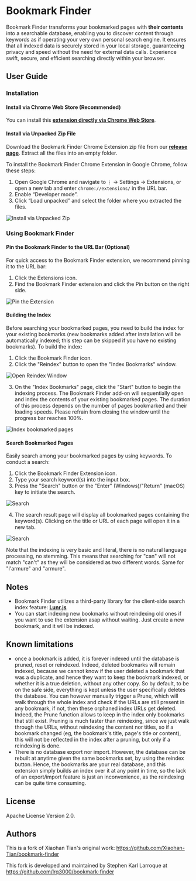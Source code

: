 # Bookmark Finder

Bookmark Finder transforms your bookmarked pages with **their contents** into a searchable database, enabling you to discover content through keywords as if operating your very own personal search engine. It ensures that all indexed data is securely stored in your local storage, guaranteeing privacy and speed without the need for external data calls. Experience swift, secure, and efficient searching directly within your browser.

## User Guide

### Installation

#### Install via Chrome Web Store (Recommended)
You can install this [**extension directly via Chrome Web Store**](https://chromewebstore.google.com/detail/bookmark-finder/afnalmifnoilklcknoaaeomnnikainpj?hl=en-US&utm_source=ext_sidebar).

#### Install via Unpacked Zip File
Download the Bookmark Finder Chrome Extension zip file from our [**release page**](https://github.com/Xiaohan-Tian/bookmark-finder/releases). Extract all the files into an empty folder.

To install the Bookmark Finder Chrome Extension in Google Chrome, follow these steps:
1. Open Google Chrome and navigate to `⋮` -> Settings -> Extensions, or open a new tab and enter `chrome://extensions/` in the URL bar.
2. Enable “Developer mode”.
3. Click “Load unpacked” and select the folder where you extracted the files.

![Install via Unpacked Zip](res/01-install-via-unpacked-zip.png?raw=true "Install via Unpacked Zip")

### Using Bookmark Finder

#### Pin the Bookmark Finder to the URL Bar (Optional)
For quick access to the Bookmark Finder extension, we recommend pinning it to the URL bar:
1. Click the Extensions icon.
2. Find the Bookmark Finder extension and click the Pin button on the right side.

![Pin the Extension](res/02-pin.png?raw=true "Pin the Extension")

#### Building the Index
Before searching your bookmarked pages, you need to build the index for your existing bookmarks (new bookmarks added after installation will be automatically indexed; this step can be skipped if you have no existing bookmarks). To build the index:
1. Click the Bookmark Finder icon.
2. Click the "Reindex" button to open the "Index Bookmarks" window.

![Open Reindex Window](res/03-reindex-1.png?raw=true "Open Reindex Window")

3. On the "Index Bookmarks" page, click the "Start" button to begin the indexing process. The Bookmark Finder add-on will sequentially open and index the contents of your existing bookmarked pages. The duration of this process depends on the number of pages bookmarked and their loading speeds. Please refrain from closing the window until the progress bar reaches 100%.

![Index bookmarked pages](res/03-reindex-2.png?raw=true "Index bookmarked pages")

#### Search Bookmarked Pages
Easily search among your bookmarked pages by using keywords. To conduct a search:
1. Click the Bookmark Finder Extension icon.
2. Type your search keyword(s) into the input box.
3. Press the "Search" button or the "Enter" (Windows)/"Return" (macOS) key to initiate the search.

![Search](res/04-search-1.png?raw=true "Search")

4. The search result page will display all bookmarked pages containing the keyword(s). Clicking on the title or URL of each page will open it in a new tab.

![Search](res/04-search-2.png?raw=true "Search")

Note that the indexing is very basic and literal, there is no natural language processing, no stemming. This means that searching for "can" will not match "can't" as they will be considered as two different words. Same for "l'armure" and "armure".

## Notes

- Bookmark Finder utilizes a third-party library for the client-side search index feature: [**Lunr.js**](https://github.com/olivernn/lunr.js)
- You can start indexing new bookmarks without reindexing old ones if you want to use the extension asap without waiting. Just create a new bookmark, and it will be indexed.

## Known limitations
- once a bookmark is added, it is forever indexed until the database is pruned, reset or reindexed. Indeed, deleted bookmarks will remain indexed, because we cannot know if the user deleted a bookmark that was a duplicate, and hence they want to keep the bookmark indexed, or whether it is a true deletion, without any other copy. So by default, to be on the safe side, everything is kept unless the user specifically deletes the database. You can however manually trigger a Prune, which will walk through the whole index and check if the URLs are still present in any bookmark, if not, then these orphaned index URLs get deleted. Indeed, the Prune function allows to keep in the index only bookmarks that still exist. Pruning is much faster than reindexing, since we just walk through the URLs, without reindexing the content nor titles, so if a bookmark changed (eg, the bookmark's title, page's title or content), this will not be reflected in the index after a pruning, but only if a reindexing is done.
- There is no database export nor import. However, the database can be rebuilt at anytime given the same bookmarks set, by using the reindex button. Hence, the bookmarks are your real database, and this extension simply builds an index over it at any point in time, so the lack of an export/import feature is just an inconvenience, as the reindexing can be quite time consuming.

## License

Apache License Version 2.0.

## Authors

This is a fork of Xiaohan Tian's original work: https://github.com/Xiaohan-Tian/bookmark-finder

This fork is developed and maintained by Stephen Karl Larroque at https://github.com/lrq3000/bookmark-finder
